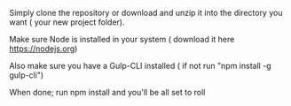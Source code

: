Simply clone the repository or download and unzip it into the directory you want ( your new project folder).

Make sure Node is installed in your system ( download it here https://nodejs.org)

Also make sure you have a Gulp-CLI installed ( if not run "npm install -g gulp-cli")

When done; run npm install and you'll be all set to roll
